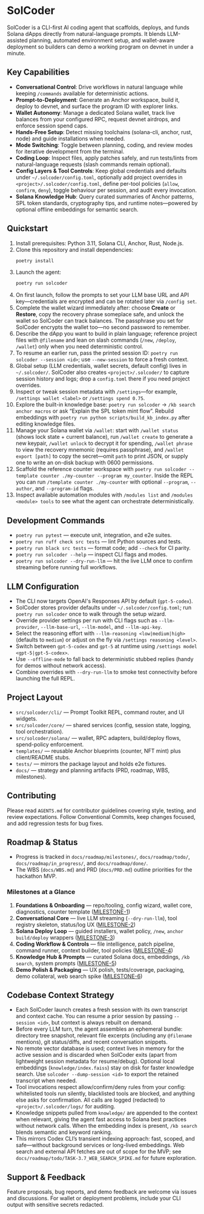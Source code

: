 # SolCoder

SolCoder is a CLI-first AI coding agent that scaffolds, deploys, and funds Solana dApps directly from natural-language prompts. It blends LLM-assisted planning, automated environment setup, and wallet-aware deployment so builders can demo a working program on devnet in under a minute.

## Key Capabilities
- **Conversational Control**: Drive workflows in natural language while keeping `/commands` available for deterministic actions.
- **Prompt-to-Deployment**: Generate an Anchor workspace, build it, deploy to devnet, and surface the program ID with explorer links.
- **Wallet Autonomy**: Manage a dedicated Solana wallet, track live balances from your configured RPC, request devnet airdrops, and enforce session spend caps.
- **Hands-Free Setup**: Detect missing toolchains (solana-cli, anchor, rust, node) and guide installations when needed.
- **Mode Switching**: Toggle between planning, coding, and review modes for iterative development from the terminal.
- **Coding Loop**: Inspect files, apply patches safely, and run tests/lints from natural-language requests (slash commands remain optional).
- **Config Layers & Tool Controls**: Keep global credentials and defaults under `~/.solcoder/config.toml`, optionally add project overrides in `<project>/.solcoder/config.toml`, define per-tool policies (`allow`, `confirm`, `deny`), toggle behaviour per session, and audit every invocation.
- **Solana Knowledge Hub**: Query curated summaries of Anchor patterns, SPL token standards, cryptography tips, and runtime notes—powered by optional offline embeddings for semantic search.

## Quickstart
1. Install prerequisites: Python 3.11, Solana CLI, Anchor, Rust, Node.js.
2. Clone this repository and install dependencies:
   ```bash
   poetry install
   ```
3. Launch the agent:
   ```bash
   poetry run solcoder
   ```
4. On first launch, follow the prompts to set your LLM base URL and API key—credentials are encrypted and can be rotated later via `/config set`.
5. Complete the wallet wizard immediately after: choose **Create** or **Restore**, copy the recovery phrase someplace safe, and unlock the wallet so SolCoder can track balances. The passphrase you set for SolCoder encrypts the wallet too—no second password to remember.
6. Describe the dApp you want to build in plain language; reference project files with `@filename` and lean on slash commands (`/new`, `/deploy`, `/wallet`) only when you need deterministic control.
7. To resume an earlier run, pass the printed session ID: `poetry run solcoder --session <id>`; use `--new-session` to force a fresh context.
8. Global setup (LLM credentials, wallet secrets, default config) lives in `~/.solcoder/`. SolCoder also creates `<project>/.solcoder/` to capture session history and logs; drop a `config.toml` there if you need project overrides.
9. Inspect or tweak session metadata with `/settings`—for example, `/settings wallet <label>` or `/settings spend 0.75`.
10. Explore the built-in knowledge base: `poetry run solcoder` → `/kb search anchor macros` or ask “Explain the SPL token mint flow”. Rebuild embeddings with `poetry run python scripts/build_kb_index.py` after editing knowledge files.
11. Manage your Solana wallet via `/wallet`: start with `/wallet status` (shows lock state + current balance), run `/wallet create` to generate a new keypair, `/wallet unlock` to decrypt it for spending, `/wallet phrase` to view the recovery mnemonic (requires passphrase), and `/wallet export [path]` to copy the secret—omit `path` to print JSON, or supply one to write an on-disk backup with 0600 permissions.
12. Scaffold the reference counter workspace with `poetry run solcoder --template counter ./my-counter --program my_counter`. Inside the REPL you can run `/template counter ./my-counter` with optional `--program`, `--author`, and `--program-id` flags.
13. Inspect available automation modules with `/modules list` and `/modules <module> tools` to see what the agent can orchestrate deterministically.

## Development Commands
- `poetry run pytest` — execute unit, integration, and e2e suites.
- `poetry run ruff check src tests` — lint Python sources and tests.
- `poetry run black src tests` — format code; add `--check` for CI parity.
- `poetry run solcoder --help` — inspect CLI flags and modes.
- `poetry run solcoder --dry-run-llm` — hit the live LLM once to confirm streaming before running full workflows.

## LLM Configuration
- The CLI now targets OpenAI's Responses API by default (`gpt-5-codex`).
- SolCoder stores provider defaults under `~/.solcoder/config.toml`; run `poetry run solcoder` once to walk through the setup wizard.
- Override provider settings per run with CLI flags such as `--llm-provider`, `--llm-base-url`, `--llm-model`, and `--llm-api-key`.
- Select the reasoning effort with `--llm-reasoning <low|medium|high>` (defaults to `medium`) or adjust on the fly via `/settings reasoning <level>`.
- Switch between `gpt-5-codex` and `gpt-5` at runtime using `/settings model <gpt-5|gpt-5-codex>`.
- Use `--offline-mode` to fall back to deterministic stubbed replies (handy for demos without network access).
- Combine overrides with `--dry-run-llm` to smoke test connectivity before launching the full REPL.

## Project Layout
- `src/solcoder/cli/` — Prompt Toolkit REPL, command router, and UI widgets.
- `src/solcoder/core/` — shared services (config, session state, logging, tool orchestration).
- `src/solcoder/solana/` — wallet, RPC adapters, build/deploy flows, spend-policy enforcement.
- `templates/` — reusable Anchor blueprints (counter, NFT mint) plus client/README stubs.
- `tests/` — mirrors the package layout and holds e2e fixtures.
- `docs/` — strategy and planning artifacts (PRD, roadmap, WBS, milestones).

## Contributing
Please read `AGENTS.md` for contributor guidelines covering style, testing, and review expectations. Follow Conventional Commits, keep changes focused, and add regression tests for bug fixes.

## Roadmap & Status
- Progress is tracked in `docs/roadmap/milestones/`, `docs/roadmap/todo/`, `docs/roadmap/in_progress/`, and `docs/roadmap/done/`.
- The WBS (`docs/WBS.md`) and PRD (`docs/PRD.md`) outline priorities for the hackathon MVP.

### Milestones at a Glance
1. **Foundations & Onboarding** — repo/tooling, config wizard, wallet core, diagnostics, counter template ([MILESTONE-1](docs/roadmap/milestones/MILESTONE-1_FOUNDATIONS.md))
2. **Conversational Core** — live LLM streaming (`--dry-run-llm`), tool registry skeleton, status/log UX ([MILESTONE-2](docs/roadmap/milestones/MILESTONE-2_CONVERSATIONAL_CORE.md))
3. **Solana Deploy Loop** — guided installers, wallet policy, `/new`, `anchor build/deploy` wrappers ([MILESTONE-3](docs/roadmap/milestones/MILESTONE-3_SOLANA_DEPLOY_LOOP.md))
4. **Coding Workflow & Controls** — file intelligence, patch pipeline, command runner, context builder, tool policies ([MILESTONE-4](docs/roadmap/milestones/MILESTONE-4_CODING_WORKFLOW.md))
5. **Knowledge Hub & Prompts** — curated Solana docs, embeddings, `/kb search`, system prompts ([MILESTONE-5](docs/roadmap/milestones/MILESTONE-5_KNOWLEDGE_PROMPTS.md))
6. **Demo Polish & Packaging** — UX polish, tests/coverage, packaging, demo collateral, web search spike ([MILESTONE-6](docs/roadmap/milestones/MILESTONE-6_DEMO_POLISH.md))

## Codebase Context Strategy
- Each SolCoder launch creates a fresh session with its own transcript and context cache. You can resume a prior session by passing `--session <id>`, but context is always rebuilt on demand.
- Before every LLM turn, the agent assembles an ephemeral bundle: directory tree snapshot, relevant file excerpts (including any `@filename` mentions), git status/diffs, and recent conversation snippets.
- No remote vector database is used; context lives in memory for the active session and is discarded when SolCoder exits (apart from lightweight session metadata for resume/debug). Optional local embeddings (`knowledge/index.faiss`) stay on disk for faster knowledge search. Use `solcoder --dump-session <id>` to export the retained transcript when needed.
- Tool invocations respect allow/confirm/deny rules from your config: whitelisted tools run silently, blacklisted tools are blocked, and anything else asks for confirmation. All calls are logged (redacted) to `<project>/.solcoder/logs/` for auditing.
- Knowledge snippets pulled from `knowledge/` are appended to the context when relevant, giving the agent fast access to Solana best practices without network calls. When the embedding index is present, `/kb search` blends semantic and keyword ranking.
- This mirrors Codex CLI’s transient indexing approach: fast, scoped, and safe—without background services or long-lived embeddings. Web search and external API fetches are out of scope for the MVP; see `docs/roadmap/todo/TASK-3.7_WEB_SEARCH_SPIKE.md` for future exploration.

## Support & Feedback
Feature proposals, bug reports, and demo feedback are welcome via issues and discussions. For wallet or deployment problems, include your CLI output with sensitive secrets redacted.
